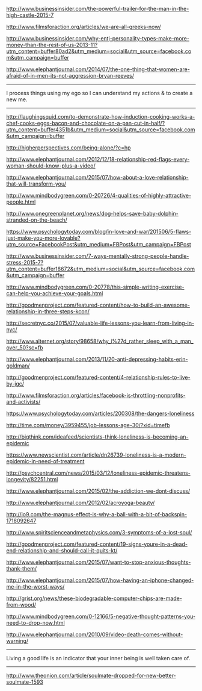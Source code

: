 <a href="http://www.businessinsider.com/the-powerful-trailer-for-the-man-in-the-high-castle-2015-7" target="_blank">http://www.businessinsider.com/the-powerful-trailer-for-the-man-in-the-high-castle-2015-7</a>

<a href="http://www.filmsforaction.org/articles/we-are-all-greeks-now/" target="_blank">http://www.filmsforaction.org/articles/we-are-all-greeks-now/</a>

<a href="http://www.businessinsider.com/why-entj-personality-types-make-more-money-than-the-rest-of-us-2013-11?utm_content=buffer80ad2&utm_medium=social&utm_source=facebook.com&utm_campaign=buffer" target="_blank">http://www.businessinsider.com/why-entj-personality-types-make-more-money-than-the-rest-of-us-2013-11?utm_content=buffer80ad2&utm_medium=social&utm_source=facebook.com&utm_campaign=buffer</a>

<a href="http://www.elephantjournal.com/2014/07/the-one-thing-that-women-are-afraid-of-in-men-its-not-aggression-bryan-reeves/" target="_blank">http://www.elephantjournal.com/2014/07/the-one-thing-that-women-are-afraid-of-in-men-its-not-aggression-bryan-reeves/</a>

---

I process things using my ego so I can understand my actions & to create a new me.

---

<a href="http://laughingsquid.com/to-demonstrate-how-induction-cooking-works-a-chef-cooks-eggs-bacon-and-chocolate-on-a-pan-cut-in-half/?utm_content=buffer4351b&utm_medium=social&utm_source=facebook.com&utm_campaign=buffer" target="_blank">http://laughingsquid.com/to-demonstrate-how-induction-cooking-works-a-chef-cooks-eggs-bacon-and-chocolate-on-a-pan-cut-in-half/?utm_content=buffer4351b&utm_medium=social&utm_source=facebook.com&utm_campaign=buffer</a>

<a href="http://higherperspectives.com/being-alone/?c=hp" target="_blank">http://higherperspectives.com/being-alone/?c=hp</a>

<a href="http://www.elephantjournal.com/2012/12/18-relationship-red-flags-every-woman-should-know-plus-a-video/" target="_blank">http://www.elephantjournal.com/2012/12/18-relationship-red-flags-every-woman-should-know-plus-a-video/</a>

<a href="http://www.elephantjournal.com/2015/07/how-about-a-love-relationship-that-will-transform-you/" target="_blank">http://www.elephantjournal.com/2015/07/how-about-a-love-relationship-that-will-transform-you/</a>

<a href="http://www.mindbodygreen.com/0-20726/4-qualities-of-highly-attractive-people.html" target="_blank">http://www.mindbodygreen.com/0-20726/4-qualities-of-highly-attractive-people.html</a>

<a href="http://www.onegreenplanet.org/news/dog-helps-save-baby-dolphin-stranded-on-the-beach/" target="_blank">http://www.onegreenplanet.org/news/dog-helps-save-baby-dolphin-stranded-on-the-beach/</a>

<a href="https://www.psychologytoday.com/blog/in-love-and-war/201506/5-flaws-just-make-you-more-lovable?utm_source=FacebookPost&utm_medium=FBPost&utm_campaign=FBPost" target="_blank">https://www.psychologytoday.com/blog/in-love-and-war/201506/5-flaws-just-make-you-more-lovable?utm_source=FacebookPost&utm_medium=FBPost&utm_campaign=FBPost</a>

<a href="http://www.businessinsider.com/7-ways-mentally-strong-people-handle-stress-2015-7?utm_content=buffer18672&utm_medium=social&utm_source=facebook.com&utm_campaign=buffer" target="_blank">http://www.businessinsider.com/7-ways-mentally-strong-people-handle-stress-2015-7?utm_content=buffer18672&utm_medium=social&utm_source=facebook.com&utm_campaign=buffer</a>

<a href="http://www.mindbodygreen.com/0-20778/this-simple-writing-exercise-can-help-you-achieve-your-goals.html" target="_blank">http://www.mindbodygreen.com/0-20778/this-simple-writing-exercise-can-help-you-achieve-your-goals.html</a>

<a href="http://goodmenproject.com/featured-content/how-to-build-an-awesome-relationship-in-three-steps-kcon/" target="_blank">http://goodmenproject.com/featured-content/how-to-build-an-awesome-relationship-in-three-steps-kcon/</a>

<a href="http://secretnyc.co/2015/07/valuable-life-lessons-you-learn-from-living-in-nyc/" target="_blank">http://secretnyc.co/2015/07/valuable-life-lessons-you-learn-from-living-in-nyc/</a>

<a href="http://www.alternet.org/story/98658/why_i%27d_rather_sleep_with_a_man_over_50?sc=fb" target="_blank">http://www.alternet.org/story/98658/why_i%27d_rather_sleep_with_a_man_over_50?sc=fb</a>

<a href="http://www.elephantjournal.com/2013/11/20-anti-depressing-habits-erin-goldman/" target="_blank">http://www.elephantjournal.com/2013/11/20-anti-depressing-habits-erin-goldman/</a>

<a href="http://goodmenproject.com/featured-content/4-relationship-rules-to-live-by-jgc/" target="_blank">http://goodmenproject.com/featured-content/4-relationship-rules-to-live-by-jgc/</a>

<a href="http://www.filmsforaction.org/articles/facebook-is-throttling-nonprofits-and-activists/" target="_blank">http://www.filmsforaction.org/articles/facebook-is-throttling-nonprofits-and-activists/</a>

<a href="https://www.psychologytoday.com/articles/200308/the-dangers-loneliness" target="_blank">https://www.psychologytoday.com/articles/200308/the-dangers-loneliness</a>

<a href="http://time.com/money/3959455/job-lessons-age-30/?xid=timefb" target="_blank">http://time.com/money/3959455/job-lessons-age-30/?xid=timefb</a>

<a href="http://bigthink.com/ideafeed/scientists-think-loneliness-is-becoming-an-epidemic" target="_blank">http://bigthink.com/ideafeed/scientists-think-loneliness-is-becoming-an-epidemic</a>

<a href="https://www.newscientist.com/article/dn26739-loneliness-is-a-modern-epidemic-in-need-of-treatment" target="_blank">https://www.newscientist.com/article/dn26739-loneliness-is-a-modern-epidemic-in-need-of-treatment</a>

<a href="http://psychcentral.com/news/2015/03/12/loneliness-epidemic-threatens-longevity/82251.html" target="_blank">http://psychcentral.com/news/2015/03/12/loneliness-epidemic-threatens-longevity/82251.html</a>

<a href="http://www.elephantjournal.com/2015/02/the-addiction-we-dont-discuss/" target="_blank">http://www.elephantjournal.com/2015/02/the-addiction-we-dont-discuss/</a>

<a href="http://www.elephantjournal.com/2012/02/acroyoga-beauty/" target="_blank">http://www.elephantjournal.com/2012/02/acroyoga-beauty/</a>

<a href="http://io9.com/the-magnus-effect-is-why-a-ball-with-a-bit-of-backspin-1718092647" target="_blank">http://io9.com/the-magnus-effect-is-why-a-ball-with-a-bit-of-backspin-1718092647</a>

<a href="http://www.spiritscienceandmetaphysics.com/3-symptoms-of-a-lost-soul/" target="_blank">http://www.spiritscienceandmetaphysics.com/3-symptoms-of-a-lost-soul/</a>

<a href="http://goodmenproject.com/featured-content/19-signs-youre-in-a-dead-end-relationship-and-should-call-it-quits-kt/" target="_blank">http://goodmenproject.com/featured-content/19-signs-youre-in-a-dead-end-relationship-and-should-call-it-quits-kt/</a>

<a href="http://www.elephantjournal.com/2015/07/want-to-stop-anxious-thoughts-thank-them/" target="_blank">http://www.elephantjournal.com/2015/07/want-to-stop-anxious-thoughts-thank-them/</a>

<a href="http://www.elephantjournal.com/2015/07/how-having-an-iphone-changed-me-in-the-worst-ways/" target="_blank">http://www.elephantjournal.com/2015/07/how-having-an-iphone-changed-me-in-the-worst-ways/</a>

<a href="http://grist.org/news/these-biodegradable-computer-chips-are-made-from-wood/" target="_blank">http://grist.org/news/these-biodegradable-computer-chips-are-made-from-wood/</a>

<a href="http://www.mindbodygreen.com/0-12166/5-negative-thought-patterns-you-need-to-drop-now.html" target="_blank">http://www.mindbodygreen.com/0-12166/5-negative-thought-patterns-you-need-to-drop-now.html</a>

<a href="http://www.elephantjournal.com/2010/09/video-death-comes-without-warning/" target="_blank">http://www.elephantjournal.com/2010/09/video-death-comes-without-warning/</a>

---

Living a good life is an indicator that your inner being is well taken care of.

---

<a href="http://www.theonion.com/article/soulmate-dropped-for-new-better-soulmate-1593" target="_blank">http://www.theonion.com/article/soulmate-dropped-for-new-better-soulmate-1593</a>
